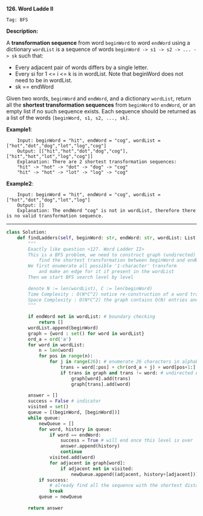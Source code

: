 **126. Word Ladde II**

```Tag: BFS```

**Description:**

A **transformation sequence** from word ```beginWord``` to word ```endWord``` using a dictionary ```wordList``` is a sequence of words ```beginWord -> s1 -> s2 -> ... -> sk``` such that:

+ Every adjacent pair of words differs by a single letter.
+ Every si for 1 <= i <= k is in wordList. Note that beginWord does not need to be in wordList.
+ sk == endWord

Given two words, ```beginWord``` and ```endWord```, and a dictionary ```wordList```, return all the **shortest transformation sequences** from ```beginWord``` to ```endWord```, or an empty list if no such sequence exists. Each sequence should be returned as a list of the words ```[beginWord, s1, s2, ..., sk]```.

**Example1**:

        Input: beginWord = "hit", endWord = "cog", wordList = ["hot","dot","dog","lot","log","cog"]
        Output: [["hit","hot","dot","dog","cog"],["hit","hot","lot","log","cog"]]
        Explanation: There are 2 shortest transformation sequences:
        "hit" -> "hot" -> "dot" -> "dog" -> "cog"
        "hit" -> "hot" -> "lot" -> "log" -> "cog"

**Example2**:

        Input: beginWord = "hit", endWord = "cog", wordList = ["hot","dot","dog","lot","log"]
        Output: []
        Explanation: The endWord "cog" is not in wordList, therefore there is no valid transformation sequence.

-----------

```python
class Solution:
    def findLadders(self, beginWord: str, endWord: str, wordList: List[str]) -> List[List[str]]:
        """
        Exactly like question <127. Word Ladder II>
        This is a BFS problem, we need to construct graph (undirected) to 
            find the shortest transformation between beginWord and endWord
        We first enumerate all possible '1-character' transform 
            and make an edge for it if present in the wordList
        Then we start BFS search level by level
        
        denote N := len(wordList), C := len(beginWord)
        Time Complexity : O(N*C^2) notice re-construction of a word transformed takes O(C)
        Space Complexity : O(N*C^2) the graph contains O(N) entries and each entries points to at most a set of size O(26*C), in which each word takes O(C)
        """
        
        if endWord not in wordList: # boundary checking
            return []
        wordList.append(beginWord)
        graph = {word : set() for word in wordList}
        ord_a = ord('a')
        for word in wordList:
            n = len(word)
            for pos in range(n):
                for j in range(26): # enumerate 26 characters in alphabet
                    trans = word[:pos] + chr(ord_a + j) + word[pos+1:]
                    if trans in graph and trans != word: # undirected edge, both sides added
                        graph[word].add(trans) 
                        graph[trans].add(word) 
                        
        answer = []
        success = False # indicator 
        visited = set()
        queue = [(beginWord, [beginWord])]
        while queue:
            newQueue = []
            for word, history in queue:
                if word == endWord:
                    success = True # will end once this level is over
                    answer.append(history)
                    continue
                visited.add(word)
                for adjacent in graph[word]:
                    if adjacent not in visited:
                        newQueue.append((adjacent, history+[adjacent]))
            if success: 
                # already find all the sequence with the shortest distance
                break
            queue = newQueue
            
        return answer
```
